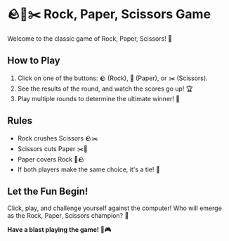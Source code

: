 # 🪨📄✂️ Rock, Paper, Scissors Game

Welcome to the classic game of Rock, Paper, Scissors! 🎉

## How to Play

1. Click on one of the buttons: 🪨 (Rock), 📄 (Paper), or ✂️ (Scissors).
2. See the results of the round, and watch the scores go up! 🏆
3. Play multiple rounds to determine the ultimate winner! 🥇

## Rules

- Rock crushes Scissors 🪨✂️
- Scissors cuts Paper ✂️📄
- Paper covers Rock 📄🪨
- If both players make the same choice, it's a tie! 🤝

## Let the Fun Begin!

Click, play, and challenge yourself against the computer! Who will emerge as the Rock, Paper, Scissors champion? 🏅

**Have a blast playing the game! 🚀🎮**
